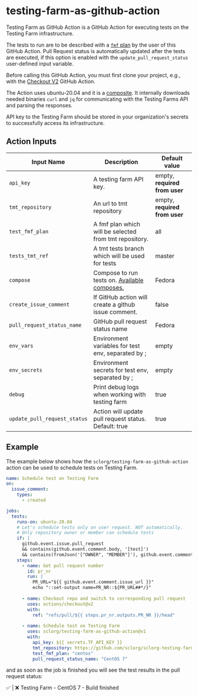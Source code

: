 # testing-farm-as-github-action

Testing Farm as GitHub Action is a GitHub Action for executing tests on the Testing Farm infrastructure.

The tests to run are to be described with a [`fmf` plan](https://tmt.readthedocs.io/en/latest/spec.html) by the user of this GitHub Action.
Pull Request status is automatically updated after the tests are executed,
if this option is enabled with the `update_pull_request_status` user-defined input variable.


Before calling this GitHub Action, you must first clone your project,
e.g., with the [Checkout V2](https://github.com/actions/checkout) GitHub Action.

The Action uses ubuntu-20.04 and it is a [composite](https://docs.github.com/en/actions/creating-actions/about-custom-actions).
It internally downloads needed binaries `curl` and `jq` for communicating with the Testing Farms API and parsing the responses.
 
API key to the Testing Farm should be stored in your organization's secrets to successfully access its infrastructure.

## Action Inputs

|   Input Name                | Description                                            | Default value                 |
|-----------------------------|--------------------------------------------------------|-------------------------------|
| `api_key`                   | A testing farm API key.                                | empty, **required from user** |
| `tmt_repository`            | An url to tmt repository                               | empty, **required from user** |
| `test_fmf_plan`             | A fmf plan which will be selected from tmt repository. | all                           |
| `tests_tmt_ref`             | A tmt tests branch which will be used for tests        | master                        |
| `compose`                   | Compose to run tests on. [Available composes.](https://api.dev.testing-farm.io/v0.1/composes)| Fedora |
| `create_issue_comment`      | If GitHub action will create a github issue comment.   | false                         |
| `pull_request_status_name`  | GitHub pull request status name                        | Fedora                        |
| `env_vars`                  | Environment variables for test env, separated by ;     | empty                         |
| `env_secrets`               | Environment secrets for test env, separated by ;       | empty                         |
| `debug`                     | Print debug logs when working with testing farm        | true                          |
| `update_pull_request_status`| Action will update pull request status. Default: true  | true                          |

## Example

The example below shows how the `sclorg/testing-farm-as-github-action` action can be used to schedule tests on Testing Farm.

```yaml
name: Schedule test on Testing Farm
on:
  issue_comment:
    types:
      - created

jobs:
  tests:
    runs-on: ubuntu-20.04
    # Let's schedule tests only on user request. NOT automatically.
    # Only repository owner or member can schedule tests
    if: |
      github.event.issue.pull_request
      && contains(github.event.comment.body, '[test]')
      && contains(fromJson('["OWNER", "MEMBER"]'), github.event.comment.author_association)
    steps:
      - name: Get pull request number
        id: pr_nr
        run: |
          PR_URL="${{ github.event.comment.issue_url }}"
          echo "::set-output name=PR_NR::${PR_URL##*/}"
          
      - name: Checkout repo and switch to corresponding pull request
        uses: actions/checkout@v2
        with:
          ref: "refs/pull/${{ steps.pr_nr.outputs.PR_NR }}/head"
          
      - name: Schedule test on Testing Farm 
        uses: sclorg/testing-farm-as-github-action@v1
        with:
          api_key: ${{ secrets.TF_API_KEY }}
          tmt_repository: https://github.com/sclorg/sclorg-testing-farm
          test_fmf_plan: "centos"
          pull_request_status_name: "CentOS 7"
```

and as soon as the job is finished you will see the test results in the pull request status:

✅ | ❌ Testing Farm - CentOS 7 - Build finished
